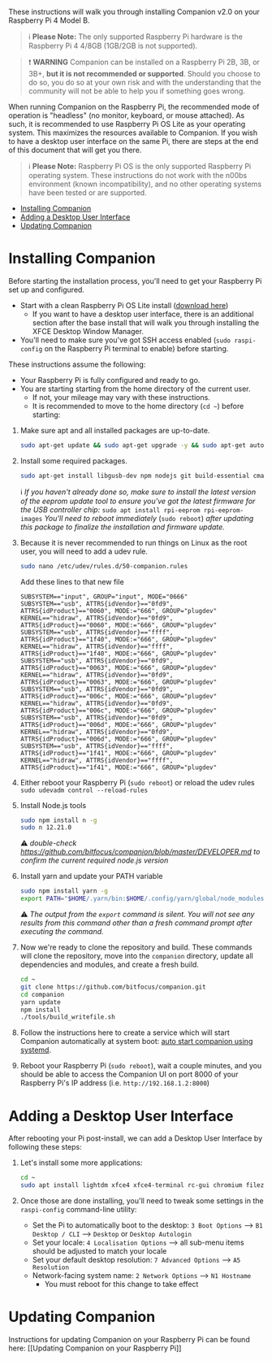 These instructions will walk you through installing Companion v2.0 on your Raspberry Pi 4 Model B.

> :information_source: **Please Note:** The only supported Raspberry Pi hardware is the Raspberry Pi 4 4/8GB (1GB/2GB is not supported).

> :exclamation: **WARNING** Companion can be installed on a Raspberry Pi 2B, 3B, or 3B+, **but it is not recommended or supported**. Should you choose to do so, you do so at your own risk and with the understanding that the community will not be able to help you if something goes wrong.

When running Companion on the Raspberry Pi, the recommended mode of operation is "headless" (no monitor, keyboard, or mouse attached). As such, it is recommended to use Raspberry Pi OS Lite as your operating system. This maximizes the resources available to Companion. If you wish to have a desktop user interface on the same Pi, there are steps at the end of this document that will get you there.
> :information_source: **Please Note:** Raspberry Pi OS is the only supported Raspberry Pi operating system. These instructions do not work with the n00bs environment (known incompatibility), and no other operating systems have been tested or are supported.

- [Installing Companion](#installing-companion)
- [Adding a Desktop User Interface](#adding-a-desktop-user-interface)
- [Updating Companion](https://github.com/bitfocus/companion/wiki/Manual-Install-on-Raspberry-Pi#updating-companion)


# Installing Companion
Before starting the installation process, you'll need to get your Raspberry Pi set up and configured.
* Start with a clean Raspberry Pi OS Lite install ([download here](https://downloads.raspberrypi.org/raspios_lite_armhf_latest))
  * If you want to have a desktop user interface, there is an additional section after the base install that will walk you through installing the XFCE Desktop Window Manager.
* You'll need to make sure you've got SSH access enabled (`sudo raspi-config` on the Raspberry Pi terminal to enable) before starting.

These instructions assume the following:
* Your Raspberry Pi is fully configured and ready to go.
* You are starting starting from the home directory of the current user.
  * If not, your mileage may vary with these instructions.
  * It is recommended to move to the home directory (`cd ~`) before starting:

1. Make sure apt and all installed packages are up-to-date.
   ```bash
   sudo apt-get update && sudo apt-get upgrade -y && sudo apt-get autoclean -y && sudo apt-get autoremove
   ```

1. Install some required packages.
   ```bash
   sudo apt-get install libgusb-dev npm nodejs git build-essential cmake libudev-dev libusb-1.0-0-dev -y
   ```
   :information_source: _If you haven't already done so, make sure to install the latest version of the eeprom update tool to ensure you've got the latest firmware for the USB controller chip:_
   ```sudo apt install rpi-eeprom rpi-eeprom-images```
   _You'll need to reboot immediately_ (```sudo reboot```) _after updating this package to finalize the installation and firmware update._

1. Because it is never recommended to run things on Linux as the root user, you will need to add a udev rule.
   ```bash
   sudo nano /etc/udev/rules.d/50-companion.rules
   ```
   Add these lines to that new file
   ```
   SUBSYSTEM=="input", GROUP="input", MODE="0666"
   SUBSYSTEM=="usb", ATTRS{idVendor}=="0fd9", ATTRS{idProduct}=="0060", MODE:="666", GROUP="plugdev"
   KERNEL=="hidraw", ATTRS{idVendor}=="0fd9", ATTRS{idProduct}=="0060", MODE:="666", GROUP="plugdev"
   SUBSYSTEM=="usb", ATTRS{idVendor}=="ffff", ATTRS{idProduct}=="1f40", MODE:="666", GROUP="plugdev"
   KERNEL=="hidraw", ATTRS{idVendor}=="ffff", ATTRS{idProduct}=="1f40", MODE:="666", GROUP="plugdev"
   SUBSYSTEM=="usb", ATTRS{idVendor}=="0fd9", ATTRS{idProduct}=="0063", MODE:="666", GROUP="plugdev"
   KERNEL=="hidraw", ATTRS{idVendor}=="0fd9", ATTRS{idProduct}=="0063", MODE:="666", GROUP="plugdev"
   SUBSYSTEM=="usb", ATTRS{idVendor}=="0fd9", ATTRS{idProduct}=="006c", MODE:="666", GROUP="plugdev"
   KERNEL=="hidraw", ATTRS{idVendor}=="0fd9", ATTRS{idProduct}=="006c", MODE:="666", GROUP="plugdev"
   SUBSYSTEM=="usb", ATTRS{idVendor}=="0fd9", ATTRS{idProduct}=="006d", MODE:="666", GROUP="plugdev"
   KERNEL=="hidraw", ATTRS{idVendor}=="0fd9", ATTRS{idProduct}=="006d", MODE:="666", GROUP="plugdev"
   SUBSYSTEM=="usb", ATTRS{idVendor}=="ffff", ATTRS{idProduct}=="1f41", MODE:="666", GROUP="plugdev"
   KERNEL=="hidraw", ATTRS{idVendor}=="ffff", ATTRS{idProduct}=="1f41", MODE:="666", GROUP="plugdev"
   ```

1. Either reboot your Raspberry Pi (`sudo reboot`) or reload the udev rules `sudo udevadm control --reload-rules`

1. Install Node.js tools
   ```bash
   sudo npm install n -g
   sudo n 12.21.0
   ```
   :warning: *double-check https://github.com/bitfocus/companion/blob/master/DEVELOPER.md to confirm the current required node.js version*

1. Install yarn and update your PATH variable
   ```bash
   sudo npm install yarn -g
   export PATH="$HOME/.yarn/bin:$HOME/.config/yarn/global/node_modules/.bin:$PATH"
   ```
   :warning: _The output from the `export` command is silent. You will not see any results from this command other than a fresh command prompt after executing the command._

1. Now we're ready to clone the repository and build. These commands will clone the repository, move into the `companion` directory, update all dependencies and modules, and create a fresh build.
   ```bash
   cd ~
   git clone https://github.com/bitfocus/companion.git
   cd companion
   yarn update
   npm install
   ./tools/build_writefile.sh
   ```

1. Follow the instructions here to create a service which will start Companion automatically at system boot: [auto start companion using systemd](https://github.com/bitfocus/companion/wiki/Auto-Start-Companion-on-Linux-Using-systemd).

1. Reboot your Raspberry Pi (`sudo reboot`), wait a couple minutes, and you should be able to access the Companion UI on port 8000 of your Raspberry Pi's IP address (i.e. `http://192.168.1.2:8000`)

# Adding a Desktop User Interface
After rebooting your Pi post-install, we can add a Desktop User Interface by following these steps:
1. Let's install some more applications:
   ```bash
   cd ~
   sudo apt install lightdm xfce4 xfce4-terminal rc-gui chromium filezilla
   ```

2. Once those are done installing, you'll need to tweak some settings in the `raspi-config` command-line utility:
    * Set the Pi to automatically boot to the desktop: `3 Boot Options` --> `B1 Desktop / CLI` --> `Desktop` or `Desktop Autologin`
    * Set your locale: `4 Localisation Options` --> all sub-menu items should be adjusted to match your locale
    * Set your default desktop resolution: `7 Advanced Options` --> `A5 Resolution`
    * Network-facing system name: `2 Network Options` --> `N1 Hostname`
      * You must reboot for this change to take effect

# Updating Companion
Instructions for updating Companion on your Raspberry Pi can be found here: [[Updating Companion on your Raspberry Pi]]